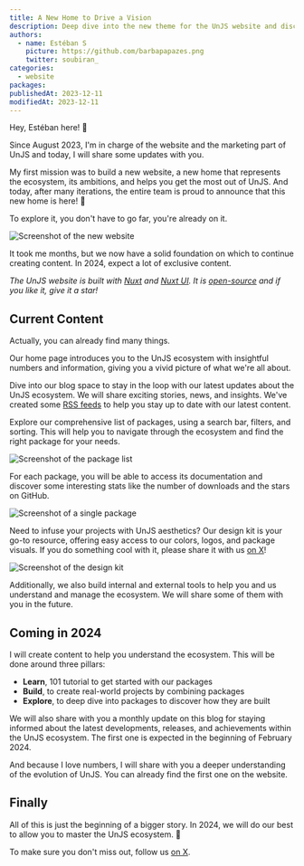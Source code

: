 ```yaml
---
title: A New Home to Drive a Vision
description: Deep dive into the new theme for the UnJS website and discover what's coming in 2024
authors:
  - name: Estéban S
    picture: https://github.com/barbapapazes.png
    twitter: soubiran_
categories:
  - website
packages:
publishedAt: 2023-12-11
modifiedAt: 2023-12-11
---
```


Hey, Estéban here! 👋

Since August 2023, I'm in charge of the website and the marketing part of UnJS and today, I will share some updates with you.

My first mission was to build a new website, a new home that represents the ecosystem, its ambitions, and helps you get the most out of UnJS. And today, after many iterations, the entire team is proud to announce that this new home is here! 🎉

To explore it, you don't have to go far, you're already on it.

![Screenshot of the new website](/assets/images/blog/2023-12-11-a-new-home-to-drive-a-vision/new-home.webp)

It took me months, but we now have a solid foundation on which to continue creating content. In 2024, expect a lot of exclusive content.

_The UnJS website is built with [Nuxt](https://nuxt.com) and [Nuxt UI](https://ui.nuxt.com/). It is [open-source](https://github.com/unjs/website) and if you like it, give it a star!_

## Current Content

Actually, you can already find many things.

Our home page introduces you to the UnJS ecosystem with insightful numbers and information, giving you a vivid picture of what we're all about.

Dive into our blog space to stay in the loop with our latest updates about the UnJS ecosystem. We will share exciting stories, news, and insights. We've created some [RSS feeds](/rss) to help you stay up to date with our latest content.

Explore our comprehensive list of packages, using a search bar, filters, and sorting. This will help you to navigate through the ecosystem and find the right package for your needs.

![Screenshot of the package list](/assets/images/blog/2023-12-11-a-new-home-to-drive-a-vision/package-list.webp)

For each package, you will be able to access its documentation and discover some interesting stats like the number of downloads and the stars on GitHub.

![Screenshot of a single package](/assets/images/blog/2023-12-11-a-new-home-to-drive-a-vision/single-package.webp)

Need to infuse your projects with UnJS aesthetics? Our design kit is your go-to resource, offering easy access to our colors, logos, and package visuals. If you do something cool with it, please share it with us [on X](https://x.com/unjsio)!

![Screenshot of the design kit](/assets/images/blog/2023-12-11-a-new-home-to-drive-a-vision/design-kit.webp)

Additionally, we also build internal and external tools to help you and us understand and manage the ecosystem. We will share some of them with you in the future.

## Coming in 2024

I will create content to help you understand the ecosystem. This will be done around three pillars:

- **Learn**, 101 tutorial to get started with our packages
- **Build**, to create real-world projects by combining packages
- **Explore**, to deep dive into packages to discover how they are built

We will also share with you a monthly update on this blog for staying informed about the latest developments, releases, and achievements within the UnJS ecosystem. The first one is expected in the beginning of February 2024.

And because I love numbers, I will share with you a deeper understanding of the evolution of UnJS. You can already find the first one on the website.

## Finally

All of this is just the beginning of a bigger story. In 2024, we will do our best to allow you to master the UnJS ecosystem. 💛

To make sure you don't miss out, follow us [on X](https://x.com/unjsio).
